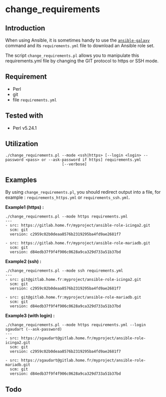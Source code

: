 # change_requirements

## Introduction

When using Ansible, it is sometimes handy to use the [`ansible-galaxy`](https://docs.ansible.com/ansible/latest/reference_appendices/galaxy.html#installing-multiple-roles-from-a-file) command and its `requirements.yml` file to download an Ansible role set.

The script `change_requirements.pl` allows you to manipulate this requirements.yml file by changing the GIT protocol to https or SSH mode.


## Requirement

- Perl
- git
- file `requirements.yml`


## Tested with

* Perl v5.24.1


## Utilization

```
./change_requirements.pl --mode <ssh|https> [--login <login> --password <pass> or --ask-password if https] requirements.yml
                         [--verbose]
```

## Examples

By using `change_requirements.pl`, you should redirect output into a file, for example : `requirements_https.yml` or `requirements_ssh.yml`.

**Example1 (https) :**

```
./change_requirements.pl --mode https requirements.yml
---
- src: https://gitlab.home.fr/myproject/ansible-role-icinga2.git
  scm: git
  version: c2959c02b0deaa8576b2319295ba4fd9ae2681f7

- src: https://gitlab.home.fr/myproject/ansible-role-mariadb.git
  scm: git
  version: d84edb37f9f4f906c0628a9ca329d733a51b37bd

```

**Example2 (ssh) :**

```
./change_requirements.pl --mode ssh requirements.yml
---
- src: git@gitlab.home.fr:myproject/ansible-role-icinga2.git
  scm: git
  version: c2959c02b0deaa8576b2319295ba4fd9ae2681f7

- src: git@gitlab.home.fr:myproject/ansible-role-mariadb.git
  scm: git
  version: d84edb37f9f4f906c0628a9ca329d733a51b37bd
```

**Example3 (with login) :**

```
./change_requirements.pl --mode https requirements.yml --login sgaudart (--ask-password)
---
- src: https://sgaudart@gitlab.home.fr/myproject/ansible-role-icinga2.git
  scm: git
  version: c2959c02b0deaa8576b2319295ba4fd9ae2681f7

- src: https://sgaudart@gitlab.home.fr/myproject/ansible-role-mariadb.git
  scm: git
  version: d84edb37f9f4f906c0628a9ca329d733a51b37bd

```

## Todo
